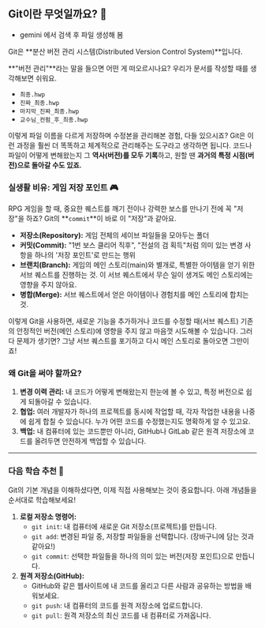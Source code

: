 ## Git이란 무엇일까요? 🧐
- gemini 에서 검색 후 파일 생성해 봄

Git은 **분산 버전 관리 시스템(Distributed Version Control System)**입니다.

**"버전 관리"**라는 말을 들으면 어떤 게 떠오르시나요? 우리가 문서를 작성할 때를 생각해보면 쉬워요.

-   `최종.hwp`
-   `진짜_최종.hwp`
-   `마지막_진짜_최종.hwp`
-   `교수님_컨펌_후_최종.hwp`

이렇게 파일 이름을 다르게 저장하며 수정본을 관리해본 경험, 다들 있으시죠? Git은 이런 과정을 훨씬 더 똑똑하고 체계적으로 관리해주는 도구라고 생각하면 됩니다. 코드나 파일이 어떻게 변해왔는지 그 **역사(버전)를 모두 기록**하고, 원할 땐 **과거의 특정 시점(버전)으로 돌아갈 수도 있죠.**

### 실생활 비유: 게임 저장 포인트 🎮

RPG 게임을 할 때, 중요한 퀘스트를 깨기 전이나 강력한 보스를 만나기 전에 꼭 "저장"을 하죠? Git의 **`commit`**이 바로 이 "저장"과 같아요.

-   **저장소(Repository):** 게임 전체의 세이브 파일들을 모아두는 폴더
-   **커밋(Commit):** "1번 보스 클리어 직후", "전설의 검 획득"처럼 의미 있는 변경 사항을 하나의 '저장 포인트'로 만드는 행위
-   **브랜치(Branch):** 게임의 메인 스토리(main)와 별개로, 특별한 아이템을 얻기 위한 서브 퀘스트를 진행하는 것. 이 서브 퀘스트에서 무슨 일이 생겨도 메인 스토리에는 영향을 주지 않아요.
-   **병합(Merge):** 서브 퀘스트에서 얻은 아이템이나 경험치를 메인 스토리에 합치는 것.

이렇게 Git을 사용하면, 새로운 기능을 추가하거나 코드를 수정할 때(서브 퀘스트) 기존의 안정적인 버전(메인 스토리)에 영향을 주지 않고 마음껏 시도해볼 수 있습니다. 그러다 문제가 생기면? 그냥 서브 퀘스트를 포기하고 다시 메인 스토리로 돌아오면 그만이죠!

### 왜 Git을 써야 할까요?

1.  **변경 이력 관리:** 내 코드가 어떻게 변해왔는지 한눈에 볼 수 있고, 특정 버전으로 쉽게 되돌아갈 수 있습니다.
2.  **협업:** 여러 개발자가 하나의 프로젝트를 동시에 작업할 때, 각자 작업한 내용을 나중에 쉽게 합칠 수 있습니다. 누가 어떤 코드를 수정했는지도 명확하게 알 수 있고요.
3.  **백업:** 내 컴퓨터에 있는 코드뿐만 아니라, GitHub나 GitLab 같은 원격 저장소에 코드를 올려두면 안전하게 백업할 수 있습니다.


---

### 다음 학습 추천 🚀

Git의 기본 개념을 이해하셨다면, 이제 직접 사용해보는 것이 중요합니다. 아래 개념들을 순서대로 학습해보세요!

1.  **로컬 저장소 명령어:**
    -   `git init`: 내 컴퓨터에 새로운 Git 저장소(프로젝트)를 만듭니다.
    -   `git add`: 변경된 파일 중, 저장할 파일들을 선택합니다. (장바구니에 담는 것과 같아요!)
    -   `git commit`: 선택한 파일들을 하나의 의미 있는 버전(저장 포인트)으로 만듭니다.
2.  **원격 저장소(GitHub):**
    -   GitHub와 같은 웹사이트에 내 코드를 올리고 다른 사람과 공유하는 방법을 배워보세요.
    -   `git push`: 내 컴퓨터의 코드를 원격 저장소에 업로드합니다.
    -   `git pull`: 원격 저장소의 최신 코드를 내 컴퓨터로 가져옵니다.
    
